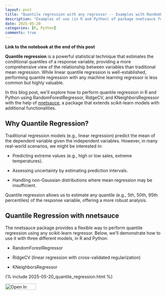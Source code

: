 ```yaml
---
layout: post
title: "Quantile regression with any regressor -- Examples with RandomForestRegressor, RidgeCV, KNeighborsRegressor"
description: "Examples of use (in R and Python) of package nnetsauce for Quantile regression using any regressor"
date: 2025-05-20
categories: [R, Python]
comments: true
---
```


**Link to the notebook at the end of this post**

**Quantile regression** is a powerful statistical technique that estimates the conditional quantiles of a response variable, providing a more comprehensive view of the relationship between variables than traditional mean regression. While linear quantile regression is well-established, performing quantile regression with any machine learning regressor is less common but highly valuable.

In this blog post, we'll explore how to perform quantile regression in R and Python using RandomForestRegressor, RidgeCV, and KNeighborsRegressor with the help of [nnetsauce](https://github.com/Techtonique/nnetsauce), a package that extends scikit-learn models with additional functionalities.

## Why Quantile Regression?

Traditional regression models (e.g., linear regression) predict the mean of the dependent variable given the independent variables. However, in many real-world scenarios, we might be interested in:

- Predicting extreme values (e.g., high or low sales, extreme temperatures).

- Assessing uncertainty by estimating prediction intervals.

- Handling non-Gaussian distributions where mean regression may be insufficient.

Quantile regression allows us to estimate any quantile (e.g., 5th, 50th, 95th percentiles) of the response variable, offering a more robust analysis.

## Quantile Regression with nnetsauce

The nnetsauce package provides a flexible way to perform quantile regression using any scikit-learn regressor. Below, we'll demonstrate how to use it with three different models, in R and Python:

- RandomForestRegressor

- RidgeCV (linear regression with cross-validated regularization)

- KNeighborsRegressor

{% include 2025-05-20_quantile_regression.html %}

<a target="_blank" href="https://colab.research.google.com/github/Techtonique/nnetsauce/blob/master/nnetsauce/demo/thierrymoudiki_2025-05-20_quantile_regression.ipynb">
  <img src="https://colab.research.google.com/assets/colab-badge.svg" alt="Open In Colab" width="100" height="20"/>
</a>